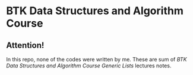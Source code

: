 # BTK Data Structures and Algorithm Course

## **Attention!**
In this repo, none of the codes were written by me. These are sum of *BTK Data Structures and Algorithm Course Generic Lists* lectures notes.
